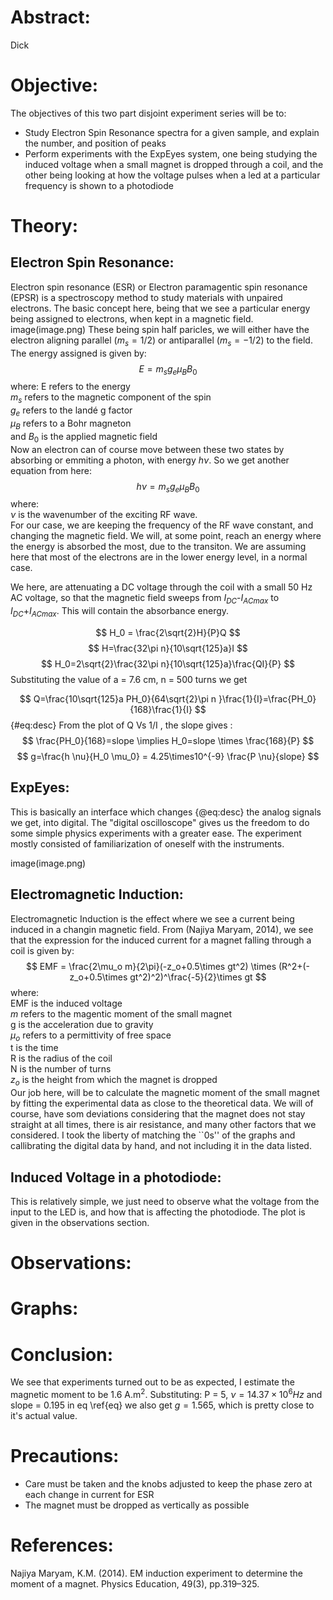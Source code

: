 # Abstract:
Dick

# Objective:
The objectives of this two part disjoint experiment series will be to:  

- Study Electron Spin Resonance spectra for a given sample, and explain the number, and position of peaks
- Perform experiments with the ExpEyes system, one being studying the induced voltage when a small magnet is dropped through a coil, and the other being looking at how the voltage pulses when a led at a particular frequency is shown to a photodiode
# Theory:
## Electron Spin Resonance:
Electron spin resonance (ESR) or Electron paramagentic spin resonance (EPSR) is a spectroscopy method to study materials with unpaired electrons. The basic concept here, being that we see a particular energy being assigned to electrons, when kept in a magnetic field. 
image(image.png)
These being spin half paricles, we will either have the electron aligning parallel ($m_s = 1/2$) or antiparallel ($m_s = -1/2$) to the field. The energy assigned is given by:
$$ E = m_s g_e \mu_B B_0 $$
where:
E refers to the energy   
$m_s$ refers to the magnetic component of the spin  
$g_e$ refers to the landé g factor  
$\mu_B$ refers to a Bohr magneton  
and $B_0$ is the applied magnetic field  
Now an electron can of course move between these two states by absorbing or emmiting a photon, with energy $h\nu$. So we get another equation from here:  
$$ h\nu=m_s g_e \mu_B B_0 $$
where:  
$\nu$ is the wavenumber of the exciting RF wave.  
For our case, we are keeping the frequency of the RF wave constant, and changing the magnetic field. We will, at some point, reach an energy where the energy is absorbed the most, due to the transiton. We are assuming here that most of the electrons are in the lower energy level, in a normal case.

We here, are attenuating a DC voltage through the coil with a small 50 Hz AC voltage, so that the magnetic field sweeps from $I_{DC}$-$I_{AC max}$ to $I_{DC}$+$I_{AC max}$. This will contain the absorbance energy.

$$ H_0 = \frac{2\sqrt{2}H}{P}Q $$
$$ H=\frac{32\pi n}{10\sqrt{125}a}I $$
$$ H_0=2\sqrt{2}\frac{32\pi n}{10\sqrt{125}a}\frac{QI}{P} $$
Substituting the value of a = 7.6 cm, n = 500 turns we get

$$ Q=\frac{10\sqrt{125}a PH_0}{64\sqrt{2}\pi n }\frac{1}{I}=\frac{PH_0}{168}\frac{1}{I} $$ {#eq:desc}
From the plot of Q Vs 1/I , the slope gives : 
$$ \frac{PH_0}{168}=slope \implies H_0=slope \times \frac{168}{P} $$
$$ g=\frac{h \nu}{H_0 \mu_0} = 4.25\times10^{-9} \frac{P \nu}{slope} $$

## ExpEyes:
This is basically an interface which changes {@eq:desc} the analog signals we get, into digital. The "digital oscilloscope" gives us the freedom to do some simple physics experiments with a greater ease. The experiment mostly consisted of familiarization of oneself with the instruments.

image(image.png)

## Electromagnetic Induction:
Electromagnetic Induction is the effect where we see a current being induced in a changin magnetic field. From (Najiya Maryam, 2014), we see that the expression for the induced current for a magnet falling through a coil is given by:
$$ EMF = \frac{2\mu_o m}{2\pi}(-z_o+0.5\times gt^2) \times (R^2+(-z_o+0.5\times gt^2)^2)^\frac{-5}{2}\times gt $$
where:  
EMF is the induced voltage  
$m$ refers to the magentic moment of the small magnet  
g is the acceleration due to gravity  
$\mu_o$ refers to a permittivity of free space  
t is the time  
R is the radius of the coil  
N is the number of turns  
$z_o$ is the height from which the magnet is dropped  
Our job here, will be to calculate the magnetic moment of the small magnet by fitting the experimental data as close to the theoretical data. We will of course, have som deviations considering that the magnet does not stay straight at all times, there is air resistance, and many other factors that we considered. I took the liberty of matching the ``0s'' of the graphs and callibrating the digital data by hand, and not including it in the data listed.

## Induced Voltage in a photodiode:
This is relatively simple, we just need to observe what the voltage from the input to the LED is, and how that is affecting the photodiode. The plot is given in the observations section.

# Observations:



# Graphs:



# Conclusion:
We see that experiments turned out to be as expected, I estimate the magnetic moment to be 1.6 A.m$^2$. Substituting: P = 5, $\nu = 14.37 \times 10^6 Hz$ and slope = 0.195 in eq \ref{eq} we also get $g = 1.565$, which is pretty close to it's actual value.

# Precautions:
- Care must be taken and the knobs adjusted to keep the phase zero at each change in current for ESR
- The magnet must be dropped as vertically as possible
# References:
Najiya Maryam, K.M. (2014). EM induction experiment to determine the moment of a magnet. Physics Education, 49(3), pp.319–325.